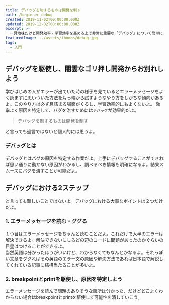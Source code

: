 ```yaml
---
title: デバッグを制するものは開発を制す
path: /beginner-debug
created: 2019-11-02T00:00:00.000Z
updated: 2019-12-02T00:00:00.000Z
excerpt: >- 
  一見地味だけど開発効率・学習効率を高める上で非常に重要な「デバッグ」について簡単にまとめるよ。初心者の方には特に読んでほしいよ
featuredImage: ../assets/thumbs/debug.jpg
tags:
  - 入門
---
```

## デバッグを駆使し、闇雲なゴリ押し開発からお別れしよう
学びはじめの人がエラーが出ていた時の様子を見ているとエラーメッセージをよく読まずに思いついた方法を片っ端から試すようなやり方をしがちな傾向があるよ。このやり方は必ず息詰まる場面がくるし、学習効率的にもよくないよ。
効率よく原因を特定して、バグを治すためには`デバッグ`が効果的だよ。

> デバッグを制するものは開発を制す

と言っても過言ではないと個人的には思うよ。

### デバッグとは
デバッグとはバグの原因を特定する作業だよ。上手にデバッグすることができれば思い通りに動かない原因がわかるし、調べるべき情報も明確になるよ。結果スムーズにバグを潰すことが可能だよ。

## デバッグにおける2ステップ
と言っても難しいことではないよ。デバッグにおける大事なポイントは２つだけだよ。
### 1. エラーメッセージを読む・ググる
１つ目はエラーメッセージをちゃんと読むことだよ。これだけで大半のエラーは解決できるよ。解決できないにしろどの辺のコードに問題があったのかぐらいの目星はつけることができるよ。  
当然英語は分かったほうがいいけど、わからなくてもなんとかなるよ。それっぽい文章をググればその英語のエラー文の原因や解決方法であれば日本語で解説してくれている記事に結構当たることが多いよ。

### 2. breakpointとprintを駆使し、原因を特定しよう
エラーメッセージを読んで問題のありそうな箇所は分かった、だけどどこよくわからない場合はbreakpointとprintを駆使して可能性を潰していこう。